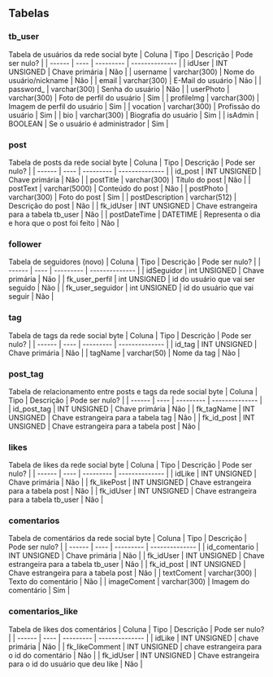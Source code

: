 ## Tabelas

### tb_user
Tabela de usuários da rede social byte
| Coluna | Tipo | Descrição | Pode ser nulo? |
| ------ | ---- | --------- | -------------- |
| idUser | INT UNSIGNED | Chave primária | Não |
| username | varchar(300) | Nome do usuário/nickname | Não |
| email | varchar(300) | E-Mail do usuário | Não |
| password_ | varchar(300) | Senha do usuário | Não |
| userPhoto | varchar(300) | Foto de perfil do usuário | Sim |
| profileImg | varchar(300) | Imagem de perfil do usuário | Sim |
| vocation | varchar(300) | Profissão do usuário | Sim |
| bio | varchar(300) | Biografia do usuário | Sim |
| isAdmin | BOOLEAN | Se o usuário é administrador | Sim |

### post
Tabela de posts da rede social byte
| Coluna | Tipo | Descrição | Pode ser nulo? |
| ------ | ---- | --------- | -------------- |
| id_post | INT UNSIGNED | Chave primária | Não |
| postTitle | varchar(300) | Título do post | Não |
| postText | varchar(5000) | Conteúdo do post | Não |
| postPhoto | varchar(300) | Foto do post | Sim |
| postDescription | varchar(512) | Descrição do post | Não |
| fk_idUser | INT UNSIGNED | Chave estrangeira para a tabela tb_user | Não |
| postDateTime | DATETIME | Representa o dia e hora que o post foi feito | Não |

### follower
Tabela de seguidores (novo)
| Coluna | Tipo | Descrição | Pode ser nulo? |
| ------ | ---- | --------- | -------------- |
| idSeguidor | int UNSIGNED | Chave primária | Não |
| fk_user_perfil | int UNSIGNED | id do usuário que vai ser seguido | Não |
| fk_user_seguidor | int UNSIGNED | id do usuário que vai seguir | Não |
### tag
Tabela de tags da rede social byte
| Coluna | Tipo | Descrição | Pode ser nulo? |
| ------ | ---- | --------- | -------------- |
| id_tag | INT UNSIGNED | Chave primária | Não |
| tagName | varchar(50) | Nome da tag | Não |

### post_tag
Tabela de relacionamento entre posts e tags da rede social byte
| Coluna | Tipo | Descrição | Pode ser nulo? |
| ------ | ---- | --------- | -------------- |
| id_post_tag | INT UNSIGNED | Chave primária | Não |
| fk_tagName | INT UNSIGNED | Chave estrangeira para a tabela tag | Não |
| fk_id_post | INT UNSIGNED | Chave estrangeira para a tabela post | Não |

### likes
Tabela de likes da rede social byte
| Coluna | Tipo | Descrição | Pode ser nulo? |
| ------ | ---- | --------- | -------------- |
| idLike | INT UNSIGNED | Chave primária | Não |
| fk_likePost | INT UNSIGNED | Chave estrangeira para a tabela post | Não |
| fk_idUser | INT UNSIGNED | Chave estrangeira para a tabela tb_user | Não |

### comentarios
Tabela de comentários da rede social byte
| Coluna | Tipo | Descrição | Pode ser nulo? |
| ------ | ---- | --------- | -------------- |
| id_comentario | INT UNSIGNED | Chave primária | Não |
| fk_idUser | INT UNSIGNED | Chave estrangeira para a tabela tb_user | Não |
| fk_id_post | INT UNSIGNED | Chave estrangeira para a tabela post | Não |
| textComent | varchar(300) | Texto do comentário | Não |
| imageComent | varchar(300) | Imagem do comentário | Sim |

### comentarios_like
Tabela de likes dos comentários
| Coluna | Tipo | Descrição | Pode ser nulo? |
| ------ | ---- | --------- | -------------- |
| idLike | INT UNSIGNED | chave primária | Não |
| fk_likeComment | INT UNSIGNED | chave estrangeira para o id do comentário | Não |
| fk_idUser | INT UNSIGNED | Chave estrangeira para o id do usuário que deu like | Não |
